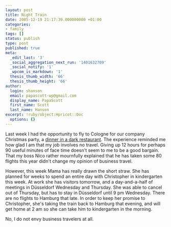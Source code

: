 ```yaml
---
layout: post
title: Night Train
date: 2005-12-19 21:17:39.000000000 +01:00
categories:
- family
tags: []
status: publish
type: post
published: true
meta:
  _edit_last: '3'
  _social_aggregation_next_run: '1401632709'
  _social_notify: '1'
  _wpcom_is_markdown: '1'
  thesis_thumb_width: '66'
  thesis_thumb_height: '66'
author:
  login: shanson
  email: papascott-wp@gmail.com
  display_name: PapaScott
  first_name: Scott
  last_name: Hanson
excerpt: !ruby/object:Hpricot::Doc
  options: {}
---
```

<p>Last week I had the opportunity to fly to Cologne for our company Christmas party, a <a href="http://lumma.de/eintrag.php?id=2353" title="Weihnachtsfeier im K&ouml;lner Darkroom [Lummaland - das Weblog]">dinner in a dark restaurant</a>. The experience reminded me how glad I am that my job involves no travel. Giving up 12 hours for perhaps 90 useful minutes of face time doesn't seem to me to be a good bargain. That my boss Nico rather mournfully explained that he has taken some 80 flights this year didn't change my opinion of business travel.</p>
<p>However, this week Mama has really drawn the short straw. She has planned for weeks to spend an entire day with Christopher in kindergarten this week. At work she has visitors tomorrow, and a day-and-a-half of meetings in D&uuml;sseldorf Wednesday and Thursday. She was able to cancel out of Thursday, but has to stay in D&uuml;sseldorf until 9 pm Wednesday. There are no flights to Hamburg that late. In order to keep her promise to Christopher, she's taking the train back to Hamburg that evening, and will get home at 2 am so she can take him to kindergarten in the morning.</p>
<p>No, I do not envy business travelers at all.</p>
